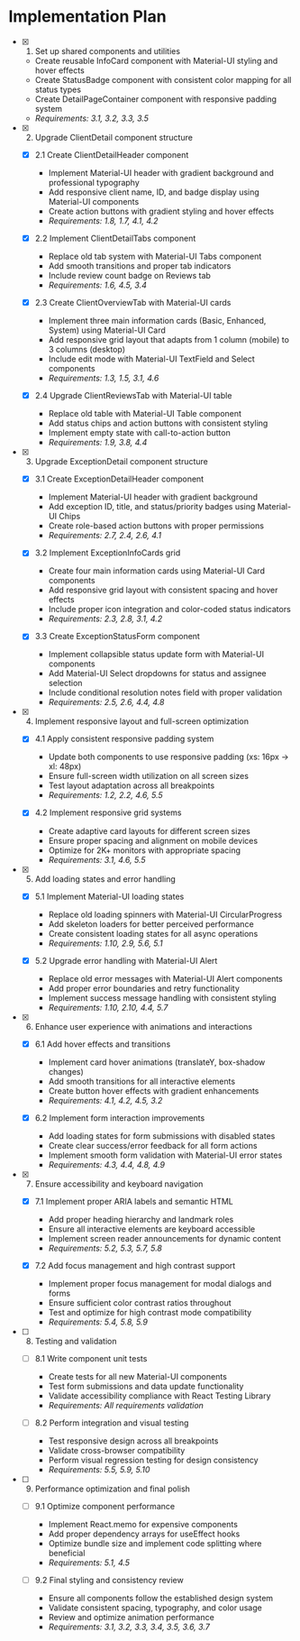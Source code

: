 # Implementation Plan

- [x] 1. Set up shared components and utilities





  - Create reusable InfoCard component with Material-UI styling and hover effects
  - Create StatusBadge component with consistent color mapping for all status types
  - Create DetailPageContainer component with responsive padding system
  - _Requirements: 3.1, 3.2, 3.3, 3.5_

- [x] 2. Upgrade ClientDetail component structure





  - [x] 2.1 Create ClientDetailHeader component


    - Implement Material-UI header with gradient background and professional typography
    - Add responsive client name, ID, and badge display using Material-UI components
    - Create action buttons with gradient styling and hover effects
    - _Requirements: 1.8, 1.7, 4.1, 4.2_

  - [x] 2.2 Implement ClientDetailTabs component


    - Replace old tab system with Material-UI Tabs component
    - Add smooth transitions and proper tab indicators
    - Include review count badge on Reviews tab
    - _Requirements: 1.6, 4.5, 3.4_

  - [x] 2.3 Create ClientOverviewTab with Material-UI cards


    - Implement three main information cards (Basic, Enhanced, System) using Material-UI Card
    - Add responsive grid layout that adapts from 1 column (mobile) to 3 columns (desktop)
    - Include edit mode with Material-UI TextField and Select components
    - _Requirements: 1.3, 1.5, 3.1, 4.6_

  - [x] 2.4 Upgrade ClientReviewsTab with Material-UI table


    - Replace old table with Material-UI Table component
    - Add status chips and action buttons with consistent styling
    - Implement empty state with call-to-action button
    - _Requirements: 1.9, 3.8, 4.4_

- [x] 3. Upgrade ExceptionDetail component structure





  - [x] 3.1 Create ExceptionDetailHeader component


    - Implement Material-UI header with gradient background
    - Add exception ID, title, and status/priority badges using Material-UI Chips
    - Create role-based action buttons with proper permissions
    - _Requirements: 2.7, 2.4, 2.6, 4.1_

  - [x] 3.2 Implement ExceptionInfoCards grid


    - Create four main information cards using Material-UI Card components
    - Add responsive grid layout with consistent spacing and hover effects
    - Include proper icon integration and color-coded status indicators
    - _Requirements: 2.3, 2.8, 3.1, 4.2_

  - [x] 3.3 Create ExceptionStatusForm component


    - Implement collapsible status update form with Material-UI components
    - Add Material-UI Select dropdowns for status and assignee selection
    - Include conditional resolution notes field with proper validation
    - _Requirements: 2.5, 2.6, 4.4, 4.8_

- [x] 4. Implement responsive layout and full-screen optimization





  - [x] 4.1 Apply consistent responsive padding system


    - Update both components to use responsive padding (xs: 16px → xl: 48px)
    - Ensure full-screen width utilization on all screen sizes
    - Test layout adaptation across all breakpoints
    - _Requirements: 1.2, 2.2, 4.6, 5.5_

  - [x] 4.2 Implement responsive grid systems


    - Create adaptive card layouts for different screen sizes
    - Ensure proper spacing and alignment on mobile devices
    - Optimize for 2K+ monitors with appropriate spacing
    - _Requirements: 3.1, 4.6, 5.5_

- [x] 5. Add loading states and error handling





  - [x] 5.1 Implement Material-UI loading states


    - Replace old loading spinners with Material-UI CircularProgress
    - Add skeleton loaders for better perceived performance
    - Create consistent loading states for all async operations
    - _Requirements: 1.10, 2.9, 5.6, 5.1_

  - [x] 5.2 Upgrade error handling with Material-UI Alert


    - Replace old error messages with Material-UI Alert components
    - Add proper error boundaries and retry functionality
    - Implement success message handling with consistent styling
    - _Requirements: 1.10, 2.10, 4.4, 5.7_

- [x] 6. Enhance user experience with animations and interactions





  - [x] 6.1 Add hover effects and transitions


    - Implement card hover animations (translateY, box-shadow changes)
    - Add smooth transitions for all interactive elements
    - Create button hover effects with gradient enhancements
    - _Requirements: 4.1, 4.2, 4.5, 3.2_

  - [x] 6.2 Implement form interaction improvements


    - Add loading states for form submissions with disabled states
    - Create clear success/error feedback for all form actions
    - Implement smooth form validation with Material-UI error states
    - _Requirements: 4.3, 4.4, 4.8, 4.9_

- [x] 7. Ensure accessibility and keyboard navigation




  - [x] 7.1 Implement proper ARIA labels and semantic HTML


    - Add proper heading hierarchy and landmark roles
    - Ensure all interactive elements are keyboard accessible
    - Implement screen reader announcements for dynamic content
    - _Requirements: 5.2, 5.3, 5.7, 5.8_

  - [x] 7.2 Add focus management and high contrast support


    - Implement proper focus management for modal dialogs and forms
    - Ensure sufficient color contrast ratios throughout
    - Test and optimize for high contrast mode compatibility
    - _Requirements: 5.4, 5.8, 5.9_

- [ ] 8. Testing and validation
  - [ ] 8.1 Write component unit tests
    - Create tests for all new Material-UI components
    - Test form submissions and data update functionality
    - Validate accessibility compliance with React Testing Library
    - _Requirements: All requirements validation_

  - [ ] 8.2 Perform integration and visual testing
    - Test responsive design across all breakpoints
    - Validate cross-browser compatibility
    - Perform visual regression testing for design consistency
    - _Requirements: 5.5, 5.9, 5.10_

- [ ] 9. Performance optimization and final polish
  - [ ] 9.1 Optimize component performance
    - Implement React.memo for expensive components
    - Add proper dependency arrays for useEffect hooks
    - Optimize bundle size and implement code splitting where beneficial
    - _Requirements: 5.1, 4.5_

  - [ ] 9.2 Final styling and consistency review
    - Ensure all components follow the established design system
    - Validate consistent spacing, typography, and color usage
    - Review and optimize animation performance
    - _Requirements: 3.1, 3.2, 3.3, 3.4, 3.5, 3.6, 3.7_